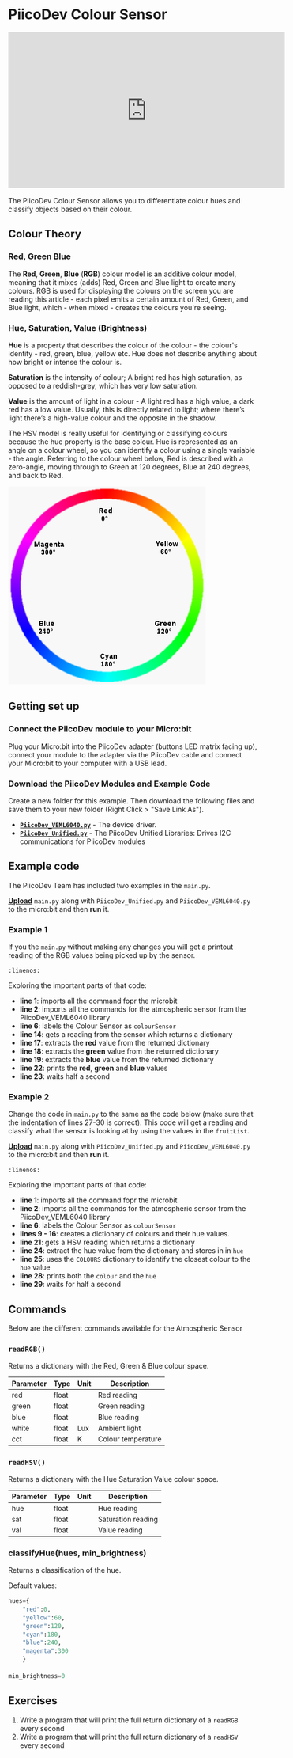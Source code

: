# PiicoDev Colour Sensor

<iframe width="560" height="315" src="https://www.youtube-nocookie.com/embed/d6Ot4NlOBfo" title="YouTube video player" frameborder="0" allow="accelerometer; autoplay; clipboard-write; encrypted-media; gyroscope; picture-in-picture; web-share" allowfullscreen></iframe>

The PiicoDev Colour Sensor allows you to differentiate colour hues and classify objects based on their colour.

## Colour Theory

### Red, Green Blue

The **Red**, **Green**, **Blue** (**RGB**) colour model is an additive colour model, meaning that it mixes (adds) Red, Green and Blue light to create many colours. RGB is used for displaying the colours on the screen you are reading this article - each pixel emits a certain amount of Red, Green, and Blue light, which - when mixed - creates the colours you're seeing.

### Hue, Saturation, Value (Brightness)

**Hue** is a property that describes the colour of the colour - the colour's identity - red, green, blue, yellow etc. Hue does not describe anything about how bright or intense the colour is.

**Saturation** is the intensity of colour; A bright red has high saturation, as opposed to a reddish-grey, which has very low saturation.

**Value** is the amount of light in a colour - A light red has a high value, a dark red has a low value. Usually, this is directly related to light; where there’s light there’s a high-value colour and the opposite in the shadow.

The HSV model is really useful for identifying or classifying colours because the hue property is the base colour. Hue is represented as an angle on a colour wheel, so you can identify a colour using a single variable - the angle. Referring to the colour wheel below, Red is described with a zero-angle, moving through to Green at 120 degrees, Blue at 240 degrees, and back to Red.

![colour wheel with hue values](assets/colour-wheel.png)

## Getting set up

### Connect the PiicoDev module to your Micro:bit

Plug your Micro:bit into the PiicoDev adapter (buttons LED matrix facing up), connect your module to the adapter via the PiicoDev cable and connect your Micro:bit to your computer with a USB lead.

### Download the PiicoDev Modules and Example Code

Create a new folder for this example. Then download the following files and save them to your new folder (Right Click > "Save Link As").

- **[`PiicoDev_VEML6040.py`](https://raw.githubusercontent.com/CoreElectronics/CE-PiicoDev-VEML6040-MicroPython-Module/main/min/PiicoDev_VEML6040.py)** - The device driver.
- **[`PiicoDev_Unified.py`](https://raw.githubusercontent.com/CoreElectronics/CE-PiicoDev-Unified/main/min/PiicoDev_Unified.py)** - The PiicoDev Unified Libraries: Drives I2C communications for PiicoDev modules

## Example code

The PiicoDev Team has included two examples in the `main.py`.

**[Upload](./12_piicodev_intro.md#uploading-to-the-microbit)** `main.py` along with `PiicoDev_Unified.py` and `PiicoDev_VEML6040.py` to the micro:bit and then **run** it.

### Example 1

If you the `main.py` without making any changes you will get a printout reading of the RGB values being picked up by the sensor.

```{literalinclude} ./python_files/piico_colour_example/main.py
:linenos:
```

Exploring the important parts of that code:

- **line 1**: imports all the command fopr the microbit
- **line 2**: imports all the commands for the atmospheric sensor from the PiicoDev_VEML6040 library
- **line 6**: labels the Colour Sensor as `colourSensor`
- **line 14**: gets a reading from the sensor which returns a dictionary
- **line 17**: extracts the **red** value from the returned dictionary
- **line 18**: extracts the **green** value from the returned dictionary
- **line 19**: extracts the **blue** value from the returned dictionary
- **line 22**: prints the **red**, **green** and **blue** values
- **line 23**: waits half a second

### Example 2

Change the code in `main.py` to the same as the code below (make sure that the indentation of lines 27-30 is correct). This code will get a reading and classify what the sensor is looking at by using the values in the `fruitList`.

**[Upload](./12_piicodev_intro.md#uploading-to-the-microbit)** `main.py` along with `PiicoDev_Unified.py` and `PiicoDev_VEML6040.py` to the micro:bit and then **run** it.

```{literalinclude} ./python_files/piico_colour_example_2/main.py
:linenos:
```

Exploring the important parts of that code:

- **line 1**: imports all the command fopr the microbit
- **line 2**: imports all the commands for the atmospheric sensor from the PiicoDev_VEML6040 library
- **line 6**: labels the Colour Sensor as `colourSensor`
- **lines 9 - 16**: creates a dictionary of colours and their hue values.
- **line 21**: gets a HSV reading which returns a dictionary
- **line 24**: extract the hue value from the dictionary and stores in in `hue`
- **line 25**: uses the `COLOURS` dictionary to identify the closest colour to the `hue` value
- **line 28**: prints both the `colour` and the `hue`
- **line 29**: waits for half a second

## Commands

Below are the different commands available for the Atmospheric Sensor

### `readRGB()`

Returns a dictionary with the Red, Green & Blue colour space.

| Parameter | Type | Unit | Description |
| --- | --- | --- | --- |
| red | float | | Red reading |
| green | float | | Green reading |
| blue | float | | Blue reading |
| white | float | Lux | Ambient light |
| cct | float | K | Colour temperature |

### `readHSV()`

Returns a dictionary with the Hue Saturation Value colour space.

| Parameter | Type | Unit | Description |
| --- | --- | --- | --- |
| hue | float | | Hue reading |
| sat | float | | Saturation reading |
| val | float | | Value reading |

### classifyHue(hues, min_brightness)

Returns a classification of the hue.

Default values:
``` python
hues={
    "red":0,
    "yellow":60,
    "green":120,
    "cyan":180,
    "blue":240,
    "magenta":300
    }

min_brightness=0
```

## Exercises

1. Write a program that will print the full return dictionary of a `readRGB` every second
2. Write a program that will print the full return dictionary of a `readHSV` every second